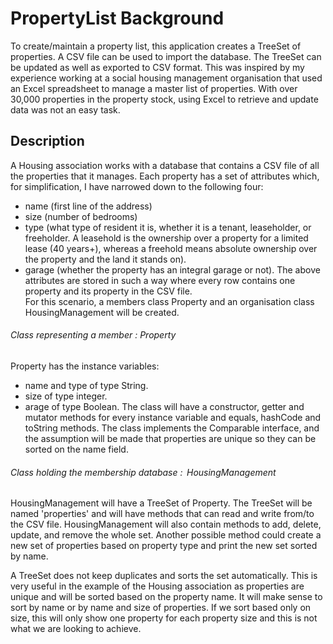 # PropertyList Background
To create/maintain a property list, this application creates a TreeSet of properties. A CSV file can be used to import the database. The TreeSet can be updated as well as exported to CSV format. This was inspired by my experience working at a social housing management organisation that used an Excel spreadsheet to manage a master list of properties. With over 30,000 properties in the property stock, using Excel to retrieve and update data was not an easy task.

## Description
A Housing association works with a database that contains a CSV file of all the properties that it manages. 
Each property has a set of attributes which, for simplification, I have narrowed down to the following four: 
-	name (first line of the address) 
-	size (number of bedrooms) 
-	type (what type of resident it is, whether it is a tenant, leaseholder, or freeholder. A leasehold is the ownership over a property for a limited lease (40 years+), whereas a freehold means absolute ownership over the property and the land it stands on). 
-	garage (whether the property has an integral garage or not). 
The above attributes are stored in such a way where every row contains one property and its property in the CSV file.  
For this scenario, a members class Property and an organisation class HousingManagement will be created. 

###### Class representing a member : Property  
Property has the instance variables: 
- name and type of type String.  
- size of type integer. 
- arage of type Boolean. 
The class will have a constructor, getter and mutator methods for every instance variable and equals, hashCode and toString methods. The class implements the Comparable interface, and the assumption will be made that properties are unique so they can be sorted on the name field. 

###### Class holding the membership database :  HousingManagement 
HousingManagement will have a TreeSet of Property. The TreeSet will be named 'properties' and will have methods that can read and write from/to the CSV file. HousingManagement will also contain methods to add, delete, update, and remove the whole set. Another possible method could create a new set of properties based on property type and print the new set sorted by name. 

A TreeSet does not keep duplicates and sorts the set automatically. This is very useful in the example of the Housing association as properties are unique and will be sorted based on the property name. It will make sense to sort by name or by name and size of properties. If we sort based only on size, this will only show one property for each property size and this is not what we are looking to achieve. 
